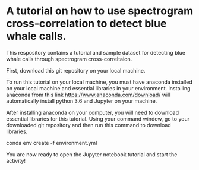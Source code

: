 # A tutorial on how to use spectrogram cross-correlation to detect blue whale calls.

This respository contains a tutorial and sample dataset for detecting blue whale calls through spectrogram cross-correltaion.

First, download this git repository on your local machine.  

To run this tutorial on your local machine, you must have anaconda installed on your local machine and essential libraries in your environment. Installing anaconda from this link https://www.anaconda.com/download/ will automatically install python 3.6 and Jupyter on your machine.

After installing anaconda on your computer, you will need to download essential libraries for this tutorial. Using your command window, go to your downloaded git repository and then run this command to download libraries.

conda env create -f environment.yml

You are now ready to open the Jupyter notebook tutorial and start the activity!

